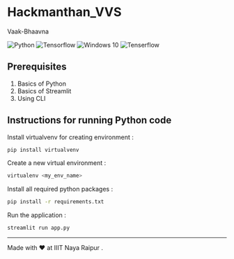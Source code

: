 # Hackmanthan_VVS
﻿Vaak-Bhaavna

<img alt="Python" src="https://img.shields.io/badge/python-%2314354C.svg?style=for-the-badge&logo=python&logoColor=white"/> <img alt="Tensorflow" src="https://img.shields.io/badge/TensorFlow-%23FF6F00.svg?style=for-the-badge&logo=TensorFlow&logoColor=white"/> <img alt="Windows 10" src="https://img.shields.io/badge/Windows-0078D6?style=for-the-badge&logo=windows&logoColor=white" /> <img alt="Tenserflow" src="https://img.shields.io/badge/django-%23092E20.svg?style=for-the-badge&logo=django&logoColor=white" />
 
## Prerequisites

1. Basics of Python 
2. Basics of Streamlit
3. Using CLI 

## Instructions for running Python code

Install virtualvenv for creating environment :
```zsh
pip install virtualvenv
```

Create a new virtual environment :
```zsh
virtualenv <my_env_name>
```

Install all required python packages :
```zsh
pip install -r requirements.txt
```

Run the application :
```python
streamlit run app.py
```
---

Made with :heart: at IIIT Naya Raipur .
